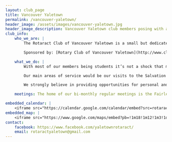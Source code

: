 ```yaml
---
layout: club_page
title: Vancouver Yaletown
permalink: /vancouver-yaletown/
header_image: /assets/images/vancouver-yaletown.jpg
header_image_description: Vancouver Yaletown club members posing with a Rotaract banner
club_info:
    who_we_are: |
        The Rotaract Club of Vancouver Yaletown is a small but dedicated group of students and young professionals. Chartered during the summer of 2009, RCVY is the first Rotaract club in the downtown Vancouver area. With emphasis on leadership and professional development, the club was formed with the main vision of providing service and giving back to the Yaletown community.

        Sponsored by: [Rotary Club of Vancouver Yaletown](http://www.clubrunner.ca/vancouveryaletown/).

    what_we_do: |
        With most of our members being students it’s not a shock that most of our activities are directly related to the school. We perform annual fundraisers – for example our St Patrick’s Day bake sale and our Valentine’s Day coupon sale.

        Our main areas of service would be our visits to the Salvation Army food line on the last Saturday of every month. We have also coordinated and assisted in multiple shoreline clean ups just to name a few.

        We strongly believe in providing opportunities for personal and group development equipping our members with tools that would allow them to not only help but make a positive change.

    meetings: The home of our bi-monthly regular meetings is the Fairleigh Dickenson University’s downtown campus (842 Cambie Street, Vancouver). The meetings are held on every other Monday at 6pm. Usually it would last for an hour allowing us to recap on the months events and also plan for the upcoming weeks. We are truly motivated to make a positive difference in each and every way.

embedded_calendar: |
    <iframe src="https://calendar.google.com/calendar/embed?src=rotaractyaletown%40gmail.com&amp;ctz=America/Vancouver" style="border: 0" scrolling="no" width="800" height="600" frameborder="0"></iframe>
embedded_map: |
    <iframe src="https://www.google.com/maps/embed?pb=!1m18!1m12!1m3!1d2602.931458117473!2d-123.11773868428226!3d49.27769597933076!2m3!1f0!2f0!3f0!3m2!1i1024!2i768!4f13.1!3m3!1m2!1s0x5486717db8c59d41%3A0x413e16318a0f2ecc!2s842+Cambie+St%2C+Vancouver%2C+BC+V6B+2P6!5e0!3m2!1sen!2sca!4v1512919928768" style="border: 0px none; pointer-events: none;" allowfullscreen="" width="600" height="600" frameborder="0"></iframe>
contact:
    facebook: https://www.facebook.com/yaletownrotaract/
    email: rotaractyaletown@gmail.com 
---
```

